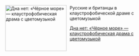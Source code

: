 <!--2025-05-11 10:15:36-->
<div class="yb">
  <div class="rss kino_kino"><a href="https://www.kino-teatr.ru/kino/art/tv/3784/" title="Дна нет: «Чёрное море» — клаустрофобическая драма с цветомузыкой"><img src="https://www.kino-teatr.ru/art/4/8/3784/poster.jpg" width="196" height="147" align="left" hspace="5" style="margin: 0px 10px 0px 5px" alt="Дна нет: «Чёрное море» — клаустрофобическая драма с цветомузыкой"/></a>Русские и британцы в клаустрофобической драме с цветомузыкой <p class="titl"><a href="https://www.kino-teatr.ru/kino/art/tv/3784/">Дна нет: «Чёрное море» — клаустрофобическая драма с цветомузыкой</a></p></div>
</div>
